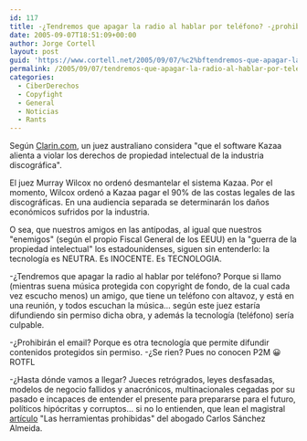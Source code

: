 ```yaml
---
id: 117
title: -¿Tendremos que apagar la radio al hablar por teléfono? -¿prohibirán el email?
date: 2005-09-07T18:51:09+00:00
author: Jorge Cortell
layout: post
guid: 'https://www.cortell.net/2005/09/07/%c2%bftendremos-que-apagar-la-radio-al-hablar-por-telefono-%c2%bfprohibiran-el-email/'
permalink: /2005/09/07/tendremos-que-apagar-la-radio-al-hablar-por-telefono-prohibiran-el-email/
categories:
  - CiberDerechos
  - Copyfight
  - General
  - Noticias
  - Rants
---
```

Según [Clarin.com](https://www.clarin.com/diario/2005/09/05/um/m-1047077.htm), un juez australiano considera "que el software Kazaa alienta a violar los derechos de propiedad intelectual de la industria discográfica".

El juez Murray Wilcox no ordenó desmantelar el sistema Kazaa. Por el momento, Wilcox ordenó a Kazaa pagar el 90% de las costas legales de las discográficas. En una audiencia separada se determinarán los daños económicos sufridos por la industria.

O sea, que nuestros amigos en las antí­podas, al igual que nuestros "enemigos" (según el propio Fiscal General de los EEUU) en la "guerra de la propiedad intelectual" los estadounidenses, siguen sin entenderlo: la tecnologí­a es NEUTRA. Es INOCENTE. Es TECNOLOGIA.

-¿Tendremos que apagar la radio al hablar por teléfono? Porque si llamo (mientras suena música protegida con copyright de fondo, de la cual cada vez escucho menos) un amigo, que tiene un teléfono con altavoz, y está en una reunión, y todos escuchan la música... según este juez estarí­a difundiendo sin permiso dicha obra, y además la tecnologí­a (teléfono) serí­a culpable.

-¿Prohibirán el email? Porque es otra tecnologí­a que permite difundir contenidos protegidos sin permiso. -¿Se rien? Pues no conocen P2M 😀 ROTFL

-¿Hasta dónde vamos a llegar? Jueces retrógrados, leyes desfasadas, modelos de negocio fallidos y anacrónicos, multinacionales cegadas por su pasado e incapaces de entender el presente para prepararse para el futuro, polí­ticos hipócritas y corruptos... si no lo entienden, que lean el magistral [artí­culo](https://republicainternet.blogspot.com/2004/11/las-herramientas-prohibidas.html) "Las herramientas prohibidas" del abogado Carlos Sánchez Almeida.
